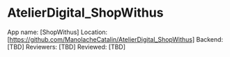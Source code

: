 # AtelierDigital_ShopWithus
App name: [ShopWithus]
Location: [https://github.com/ManolacheCatalin/AtelierDigital_ShopWithus]
Backend: [TBD]
Reviewers: [TBD]
Reviewed: [TBD]
